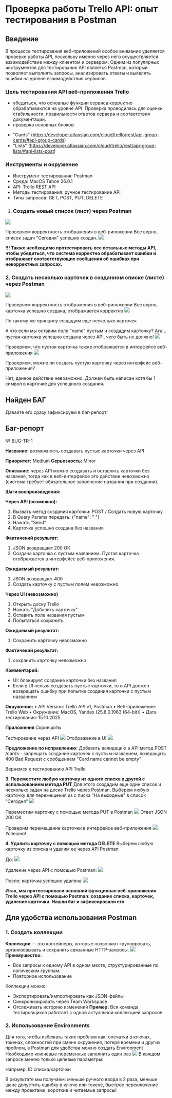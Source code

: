 # Проверка работы Trello API: опыт тестирования в Postman
## Введение
В процессе тестирования веб-приложений особое внимание уделяется проверке работы API, поскольку именно через него осуществляется взаимодействие между клиентом и сервером. Одним из популярных инструментов для тестирования API является Postman, который позволяет выполнять запросы, анализировать ответы и выявлять ошибки на уровне взаимодействия сервисов.

### Цель тестирования API веб-приложения Trello
- убедиться, что основные функции сервиса корректно обрабатываются на уровне API. Проверка проводилась для оценки стабильности, правильности ответов сервера и соответствия документации.
- проверка основных блоков:
* "Cards" (https://developer.atlassian.com/cloud/trello/rest/api-group-cards/#api-group-cards)
* "Lists" (https://developer.atlassian.com/cloud/trello/rest/api-group-lists/#api-lists-post)

### Инструменты и окружение
- Инструмент тестирования: Postman
- Среда: MacOS Tahoe 26.0.1
- API: Trello REST API
- Методы тестирования: ручное тестирование API
- Типы запросов: GET, POST, PUT, DELETE


1. ### Создать новый список (лист) через Postman
<img src="LLL.png">

Проверяем корректность отображения в веб-риложении
Все верно, список задач "Сегодня" успешно создан.
<img src="L1.png">

**!!! Также необходимо протестировать все остальные методы API, чтобы убедиться, что система корректно обрабатывает ошибки и отображает соответствующие сообщения об ошибках при некорректных запросах.**

### 2. Создать несколько карточек в созданном списке (листе) через Postman
<img src="CARD.png">

Проверяем корректность отображения в веб-риложении
Все верно, карточка успешно создана, отображается корректно
<img src="K1.png">

По такому же принципу создадим еще несколько карточек

А что если мы оставим поле "name" пустым и создадим карточку?
Ага... пустая карточка успешно создана через API, чего быть не должно!
<img src="K3.png">

Проверяем, что пустая карточка также отображается в интерфейсе веб-приложения
<img src="K2.png">

Проверяем, можно ли создать пустую карточку через интерфейс веб-приложения? 

Нет, данное действие невозможно. Должен быть написан хотя бы 1 символ в карточке для успешного создания.

## Найден БАГ
Давайте его сразу зафиксируем в баг-репорт!

## Баг-репорт
№ BUG-TR-1

**Название:** возможность создавать пустые карточки через API

**Приоритет:** Medium
**Cерьезность:** Minor

**Описание:** через API можно создавать и оставлять карточки без названия, тогда как в веб-интерфейсе это действие невозможно (система требует обязательное заполнение названия при создании).

**Шаги воспроизведения:**

**Через API (возможно):**
1.	Вызвать метод создания карточки: POST / Создать новую карточку
2.	В Query Params передать: {"name": "  "}
3. Нажать "Send" 
4. Карточка успешно создана без названия

**Фактичекий результат:** 
1. JSON возвращает 200 ОК
2. Создана карточка с пустым названием. Пустая карточка отображается в интерфейсе веб-приложения.

**Ожидаемый результат:**
1. JSON возвращает 400
2. Создать карточку с пустым полем невозможно. 

**Через UI (невозможно)**
1. Открыть доску Trello
2. Нажать "Добавить карточку"
3. Оставить поле названия пустым
4. Попытаться сохранить

**Ожидаемый результат:**
1. Сохранить карточку невозможно

**Фактичекий результат:**
1. сохранить карточку невозможно

**Комментарий:**
* UI: блокирует создание карточки без названия
* Если в UI нельзя создавать пустые карточки, то и API должен возвращать ошибку при попытке создания карточки с пустым названием

**Окружение:**
•	API Version: Trello API v1, Postman
•	Веб-приложение: Trello Web
•	Окружение: MacOS, Yandex (25.8.0.1963 (64-bit))
•	Дата тестирования: 15.10.2025

**Приложения** 
Скриншоты

Тестирование через API 
<img src="B1.png">
Отображение в UI
<img src="B2.png">

**Предложение по исправлению:**
Добавить валидацию в API метод POST /cards - запрещать создание карточек с пустым названием, возвращать 400 Bad Request с сообщением "Card name cannot be empty"

Вернемся к тестированию API Trello

**3. Переместите любую карточку из одного списка в другой с использованием метода PUT**
Для этого создадим еще один список и несколько задач на доске Trello через Postman. 
Выберем любую карточку для перемещения из с писка "На выходные" в список "Сегодня"
<img src="P1.png">

Переместим карточку с помощью метода PUT в Postman
<img src="P2.png">
Ответ JSON 200 ОК

Проверим перемещение карточки в интерфейсе веб-приложения
<img src="P3.png">
Успешно!

**4. Удалить карточку с помощью метода DELETE**
Выберем любую карточку из списка и удалим ее через API Postman

До:
<img src="D1.png">

Удаление через API с помощью Postman:
<img src="D2.png">

После: карточка успешно удалена
<img src="D3.png">

**Итак, мы протестировали основной функционал веб-приложения Trello через API с помощью Postman: создание списка, карточек, удаление карточки. Нашли баг и зафиксировали его**

## Для удобства использования Postman
### **1. Создать коллекции**

**Коллекции** — это контейнеры, которые позволяют группировать, организовывать и сохранять связанные HTTP-запросы.
<img src="coll.png">
**Преимущество:** 
* Все запросы к одному API в одном месте, структурированные по логическим группам.
* Повторное использование

Коллекции можно:
* Экспортировать/импортировать как JSON-файлы
* Синхронизировать через Team Workspace
* Отслеживать историю изменений
**Пример:** Вся команда тестировщиков работает с одной актуальной коллекцией запросов.

### **2. Использование Environments**
Для того, чтобы избежать таких проблем как: опечатки в ключах, токенах, сложностей при смене окружения, потеря времени и других проблем, в Postman для удобства можно создать Environment
Необходимо ключевые переменные заполнить один раз
<img src="EN.png">
В каждом запросе меняю только целевые параметры:

Напрмер: ID списка/карточки

В результате мы получаем: меньше ручного ввода в 2 раза, меньше шанс допустить ошибку в ключе или токене, быстрое переключение между проектами, короткие и читаемые запросы!  








